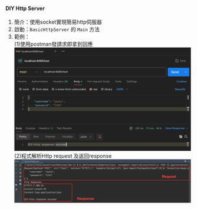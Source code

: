 #### DIY Http Server  
1. 簡介：使用socket實現簡易http伺服器  
2. 啟動：`BasicHttpServer` 的 `Main` 方法
3. 範例：  
    (1)使用postman發請求即拿到回應
    ![postman](./img/posman_shot.png)  
    (2)程式解析Http request 及返回response  
    ![http_solver](./img/http_solver.png) 
    
    


  


